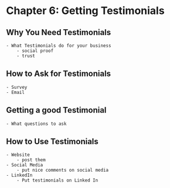 # Chapter 6: Getting Testimonials

## Why You Need Testimonials
	- What Testimonials do for your business
		- social proof
		- trust

## How to Ask for Testimonials
	- Survey
	- Email

## Getting a good Testimonial
	- What questions to ask

## How to Use Testimonials
	- Website
		- post them
	- Social Media
		- put nice comments on social media
	- LinkedIn
		- Put testimonials on Linked In

